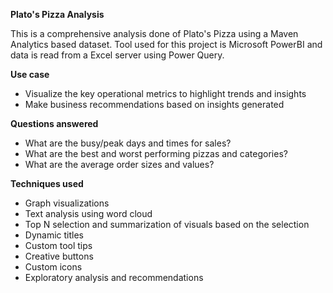 **Plato's Pizza Analysis**

This is a comprehensive analysis done of Plato's Pizza using a Maven Analytics based dataset. Tool used for this project is Microsoft PowerBI and data is read from a Excel server using Power Query. 

**Use case**
- Visualize the key operational metrics to highlight trends and insights 
- Make business recommendations based on insights generated

**Questions answered**
- What are the busy/peak days and times for sales?
- What are the best and worst performing pizzas and categories?
- What are the average order sizes and values?

**Techniques used**
- Graph visualizations
- Text analysis using word cloud 
- Top N selection and summarization of visuals based on the selection
- Dynamic titles
- Custom tool tips
- Creative buttons
- Custom icons 
- Exploratory analysis and recommendations
